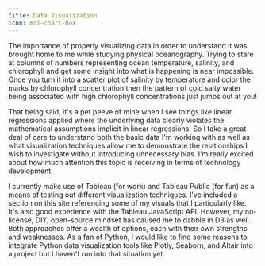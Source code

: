 ```yaml
---
title: Data Visualization
icon: mdi-chart-box
---
```


The importance of properly visualizing data in order to understand it was brought home to me while studying physical oceanography. Trying to stare at columns of numbers representing ocean temperature, salinity, and chlorophyll and get some insight into what is happening is near impossible. Once you turn it into a scatter plot of salinity by temperature and color the marks by chlorophyll concentration then the pattern of cold salty water being associated with high chlorophyll concentrations just jumps out at you!

That being said, it's a pet peeve of mine when I see things like linear regressions applied where the underlying data clearly violates the mathematical assumptions implicit in linear regressions. So I take a great deal of care to understand both the basic data I'm working with as well as what visualization techniques allow me to demonstrate the relationships I wish to investigate without introducing unnecessary bias. I'm really excited about how much attention this topic is receiving in terms of technology development.

I currently make use of Tableau (for work) and Tableau Public (for fun) as a means of testing out different visualization techniques. I've included a section on this site referencing some of my visuals that I particularly like. It's also good experience with the Tableau JavaScript API. However, my no-license, DIY, open-source mindset has caused me to dabble in D3 as well. Both approaches offer a wealth of options, each with their own strengths and weaknesses. As a fan of Python, I would like to find some reasons to integrate Python data visualization tools like Plotly, Seaborn, and Altair into a project but I haven't run into that situation yet.
